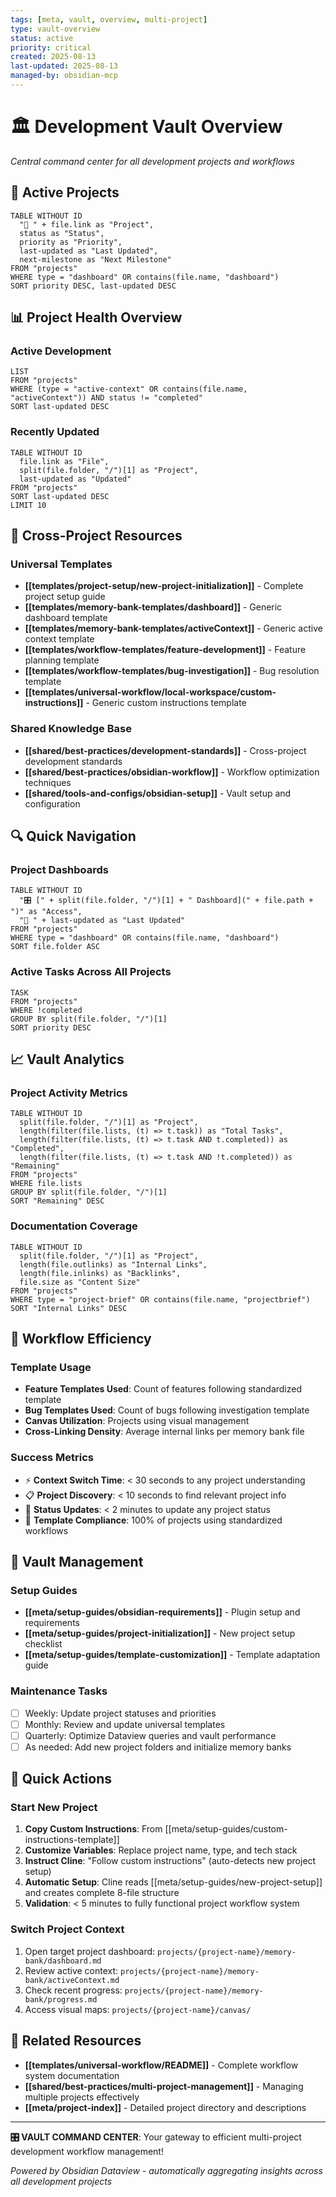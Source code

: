 ```yaml
---
tags: [meta, vault, overview, multi-project]
type: vault-overview
status: active
priority: critical
created: 2025-08-13
last-updated: 2025-08-13
managed-by: obsidian-mcp
---
```


# 🏛️ Development Vault Overview

*Central command center for all development projects and workflows*

## 🎯 **Active Projects**

```dataview
TABLE WITHOUT ID
  "📁 " + file.link as "Project",
  status as "Status",
  priority as "Priority",
  last-updated as "Last Updated",
  next-milestone as "Next Milestone"
FROM "projects"
WHERE type = "dashboard" OR contains(file.name, "dashboard")
SORT priority DESC, last-updated DESC
```

## 📊 **Project Health Overview**

### **Active Development**
```dataview
LIST
FROM "projects"
WHERE (type = "active-context" OR contains(file.name, "activeContext")) AND status != "completed"
SORT last-updated DESC
```

### **Recently Updated**
```dataview
TABLE WITHOUT ID
  file.link as "File",
  split(file.folder, "/")[1] as "Project",
  last-updated as "Updated"
FROM "projects"
SORT last-updated DESC
LIMIT 10
```

## 🎨 **Cross-Project Resources**

### **Universal Templates**
- **[[templates/project-setup/new-project-initialization]]** - Complete project setup guide
- **[[templates/memory-bank-templates/dashboard]]** - Generic dashboard template
- **[[templates/memory-bank-templates/activeContext]]** - Generic active context template
- **[[templates/workflow-templates/feature-development]]** - Feature planning template
- **[[templates/workflow-templates/bug-investigation]]** - Bug resolution template
- **[[templates/universal-workflow/local-workspace/custom-instructions]]** - Generic custom instructions template

### **Shared Knowledge Base**
- **[[shared/best-practices/development-standards]]** - Cross-project development standards
- **[[shared/best-practices/obsidian-workflow]]** - Workflow optimization techniques
- **[[shared/tools-and-configs/obsidian-setup]]** - Vault setup and configuration

## 🔍 **Quick Navigation**

### **Project Dashboards**
```dataview
TABLE WITHOUT ID
  "🎛️ [" + split(file.folder, "/")[1] + " Dashboard](" + file.path + ")" as "Access",
  "📅 " + last-updated as "Last Updated"
FROM "projects"
WHERE type = "dashboard" OR contains(file.name, "dashboard")
SORT file.folder ASC
```

### **Active Tasks Across All Projects**
```dataview
TASK
FROM "projects"
WHERE !completed
GROUP BY split(file.folder, "/")[1]
SORT priority DESC
```

## 📈 **Vault Analytics**

### **Project Activity Metrics**
```dataview
TABLE WITHOUT ID
  split(file.folder, "/")[1] as "Project",
  length(filter(file.lists, (t) => t.task)) as "Total Tasks",
  length(filter(file.lists, (t) => t.task AND t.completed)) as "Completed",
  length(filter(file.lists, (t) => t.task AND !t.completed)) as "Remaining"
FROM "projects"
WHERE file.lists
GROUP BY split(file.folder, "/")[1]
SORT "Remaining" DESC
```

### **Documentation Coverage**
```dataview
TABLE WITHOUT ID
  split(file.folder, "/")[1] as "Project",
  length(file.outlinks) as "Internal Links",
  length(file.inlinks) as "Backlinks",
  file.size as "Content Size"
FROM "projects"
WHERE type = "project-brief" OR contains(file.name, "projectbrief")
SORT "Internal Links" DESC
```

## 🚀 **Workflow Efficiency**

### **Template Usage**
- **Feature Templates Used**: Count of features following standardized template
- **Bug Templates Used**: Count of bugs following investigation template
- **Canvas Utilization**: Projects using visual management
- **Cross-Linking Density**: Average internal links per memory bank file

### **Success Metrics**
- ⚡ **Context Switch Time**: < 30 seconds to any project understanding
- 📋 **Project Discovery**: < 10 seconds to find relevant project info
- 🔄 **Status Updates**: < 2 minutes to update any project status
- 🎯 **Template Compliance**: 100% of projects using standardized workflows

## 🔧 **Vault Management**

### **Setup Guides**
- **[[meta/setup-guides/obsidian-requirements]]** - Plugin setup and requirements
- **[[meta/setup-guides/project-initialization]]** - New project setup checklist
- **[[meta/setup-guides/template-customization]]** - Template adaptation guide

### **Maintenance Tasks**
- [ ] Weekly: Update project statuses and priorities
- [ ] Monthly: Review and update universal templates
- [ ] Quarterly: Optimize Dataview queries and vault performance
- [ ] As needed: Add new project folders and initialize memory banks

## 🎯 **Quick Actions**

### **Start New Project**
1. **Copy Custom Instructions**: From [[meta/setup-guides/custom-instructions-template]]
2. **Customize Variables**: Replace project name, type, and tech stack
3. **Instruct Cline**: "Follow custom instructions" (auto-detects new project setup)
4. **Automatic Setup**: Cline reads [[meta/setup-guides/new-project-setup]] and creates complete 8-file structure
5. **Validation**: < 5 minutes to fully functional project workflow system

### **Switch Project Context**
1. Open target project dashboard: `projects/{project-name}/memory-bank/dashboard.md`
2. Review active context: `projects/{project-name}/memory-bank/activeContext.md`
3. Check recent progress: `projects/{project-name}/memory-bank/progress.md`
4. Access visual maps: `projects/{project-name}/canvas/`

## 🔗 **Related Resources**

- **[[templates/universal-workflow/README]]** - Complete workflow system documentation
- **[[shared/best-practices/multi-project-management]]** - Managing multiple projects effectively
- **[[meta/project-index]]** - Detailed project directory and descriptions

---

**🎛️ VAULT COMMAND CENTER**: Your gateway to efficient multi-project development workflow management!

*Powered by Obsidian Dataview - automatically aggregating insights across all development projects*